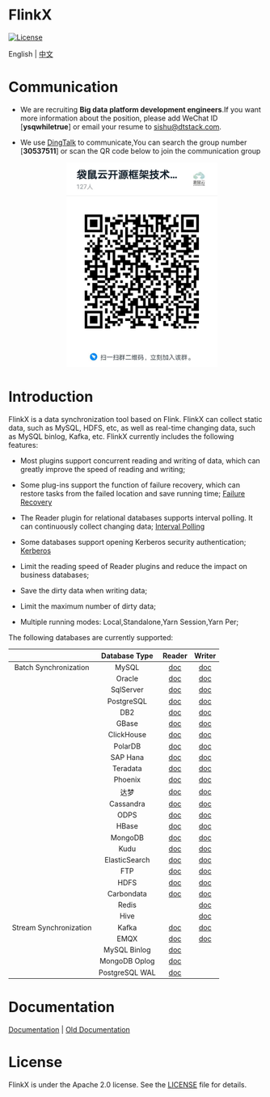 FlinkX
============

[![License](https://img.shields.io/badge/license-Apache%202-4EB1BA.svg)](https://www.apache.org/licenses/LICENSE-2.0.html)

English | [中文](README_CH.md)

# Communication

- We are recruiting **Big data platform development engineers**.If you want more information about the position, please add WeChat ID [**ysqwhiletrue**] or email your resume to [sishu@dtstack.com](mailto:sishu@dtstack.com).

- We use [DingTalk](https://www.dingtalk.com/) to communicate,You can search the group number [**30537511**] or scan the QR code below to join the communication group
  
  <div align=center>
     <img src=docs/images/ding.jpg width=300 />
   </div>

# Introduction

FlinkX is a data synchronization tool based on Flink. FlinkX can collect static data, such as MySQL, HDFS, etc, as well as real-time changing data, such as MySQL binlog, Kafka, etc. FlinkX currently includes the following features:

- Most plugins support concurrent reading and writing of data, which can greatly improve the speed of reading and writing;

- Some plug-ins support the function of failure recovery, which can restore tasks from the failed location and save running time; [Failure Recovery](docs/restore.md)

- The Reader plugin for relational databases supports interval polling. It can continuously collect changing data; [Interval Polling](docs/rdbreader.md)

- Some databases support opening Kerberos security authentication;  [Kerberos](docs/kerberos.md)

- Limit the reading speed of Reader plugins and reduce the impact on business databases;

- Save the dirty data when writing data;

- Limit the maximum number of dirty data;

- Multiple running modes: Local,Standalone,Yarn Session,Yarn Per;

The following databases are currently supported:

|                        | Database Type  | Reader                          | Writer                          |
|:----------------------:|:--------------:|:-------------------------------:|:-------------------------------:|
| Batch Synchronization  | MySQL          | [doc](docs/rdbreader.md)        | [doc](docs/rdbwriter.md)        |
|                        | Oracle         | [doc](docs/rdbreader.md)        | [doc](docs/rdbwriter.md)        |
|                        | SqlServer      | [doc](docs/rdbreader.md)        | [doc](docs/rdbwriter.md)        |
|                        | PostgreSQL     | [doc](docs/rdbreader.md)        | [doc](docs/rdbwriter.md)        |
|                        | DB2            | [doc](docs/rdbreader.md)        | [doc](docs/rdbwriter.md)        |
|                        | GBase          | [doc](docs/rdbreader.md)        | [doc](docs/rdbwriter.md)        |
|                        | ClickHouse     | [doc](docs/rdbreader.md)        | [doc](docs/rdbwriter.md)        |
|                        | PolarDB        | [doc](docs/rdbreader.md)        | [doc](docs/rdbwriter.md)        |
|                        | SAP Hana       | [doc](docs/rdbreader.md)        | [doc](docs/rdbwriter.md)        |
|                        | Teradata       | [doc](docs/rdbreader.md)        | [doc](docs/rdbwriter.md)        |
|                        | Phoenix        | [doc](docs/rdbreader.md)        | [doc](docs/rdbwriter.md)        |
|                        | 达梦             | [doc](docs/rdbreader.md)        | [doc](docs/rdbwriter.md)        |
|                        | Cassandra      | [doc](docs/cassandrareader.md)  | [doc](docs/cassandrawriter.md)  |
|                        | ODPS           | [doc](docs/odpsreader.md)       | [doc](docs/odpswriter.md)       |
|                        | HBase          | [doc](docs/hbasereader.md)      | [doc](docs/hbasewriter.md)      |
|                        | MongoDB        | [doc](docs/mongodbreader.md)    | [doc](docs/mongodbwriter.md)    |
|                        | Kudu           | [doc](docs/kudureader.md)       | [doc](docs/kuduwriter.md)       |
|                        | ElasticSearch  | [doc](docs/esreader.md)         | [doc](docs/eswriter.md)         |
|                        | FTP            | [doc](docs/ftpreader.md)        | [doc](docs/ftpwriter.md)        |
|                        | HDFS           | [doc](docs/hdfsreader.md)       | [doc](docs/hdfswriter.md)       |
|                        | Carbondata     | [doc](docs/carbondatareader.md) | [doc](docs/carbondatawriter.md) |
|                        | Redis          |                                 | [doc](docs/rediswriter.md)      |
|                        | Hive           |                                 | [doc](docs/hivewriter.md)       |
| Stream Synchronization | Kafka          | [doc](docs/kafkareader.md)      | [doc](docs/kafkawriter.md)      |
|                        | EMQX           | [doc](docs/emqxreader.md)       | [doc](docs/emqxwriter.md)       |
|                        | MySQL Binlog   | [doc](docs/binlog.md)           |                                 |
|                        | MongoDB Oplog  | [doc](docs/mongodb_oplog.md)    |                                 |
|                        | PostgreSQL WAL | [doc](docs/pgwalreader.md)      |                                 |

# Documentation

[Documentation](https://github.com/DTStack/flinkx/wiki) | [Old Documentation](README_OLD.md)

# License

FlinkX is under the Apache 2.0 license. See the [LICENSE](http://www.apache.org/licenses/LICENSE-2.0) file for details.
